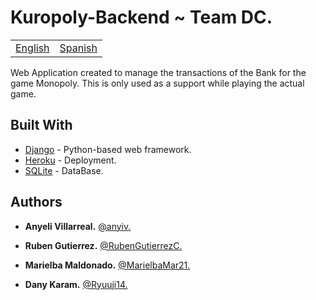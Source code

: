 # Kuropoly-Backend ~ Team DC.

<table>
    <tr>
        <!-- Do not translate this table -->
        <td><a href="./README.md"> English </a></td>
        <td><a href="./README-ES.md"> Spanish </a></td>
    </tr>
</table>

Web Application created to manage the transactions of the Bank for the game Monopoly. This is only used as a support while playing the actual game.

## Built With

- [Django](https://www.djangoproject.com/) - Python-based web framework.
- [Heroku](https://www.heroku.com/) - Deployment.
- [SQLite](https://www.sqlite.org/index.html) - DataBase.

## Authors

- **Anyeli Villarreal.** [@anyiv.](https://github.com/anyiv)

- **Ruben Gutierrez.** [@RubenGutierrezC.](https://github.com/RubenGutierrezC)

- **Marielba Maldonado.** [@MarielbaMar21.](https://github.com/MarielbaMar21)

- **Dany Karam.** [@Ryuuji14.](https://github.com/Ryuuji14)
